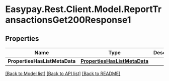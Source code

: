 # Easypay.Rest.Client.Model.ReportTransactionsGet200Response1

## Properties

Name | Type | Description | Notes
------------ | ------------- | ------------- | -------------
**PropertiesHasListMetaData** | [**PropertiesHasListMetaData**](PropertiesHasListMetaData.md) |  | [optional] 

[[Back to Model list]](../README.md#documentation-for-models) [[Back to API list]](../README.md#documentation-for-api-endpoints) [[Back to README]](../README.md)


